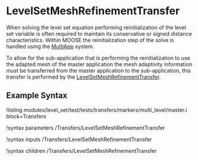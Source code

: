 # LevelSetMeshRefinementTransfer

When solving the level set equation performing reinitialization of the level set variable is often required
to maintain its conservative or signed distance characteristics. Within MOOSE the reinitialization step of the solve
is handled using the [MultiApp](/MultiApps/index.md) system.

To allow for the sub-application that is performing the reinitialization to use the adapted mesh of the master
application the mesh adaptivity information must be transferred from the master application to the sub-application,
this transfer is performed by the [LevelSetMeshRefinementTransfer](#).

## Example Syntax

!listing modules/level_set/test/tests/transfers/markers/multi_level/master.i block=Transfers

!syntax parameters /Transfers/LevelSetMeshRefinementTransfer

!syntax inputs /Transfers/LevelSetMeshRefinementTransfer

!syntax children /Transfers/LevelSetMeshRefinementTransfer
